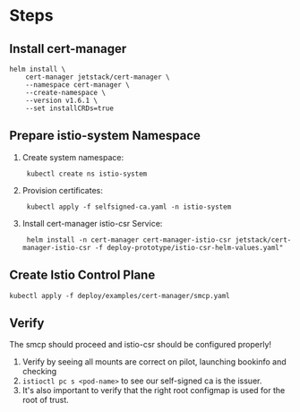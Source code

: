 # Steps

## Install cert-manager
    helm install \
        cert-manager jetstack/cert-manager \
        --namespace cert-manager \
        --create-namespace \
        --version v1.6.1 \
        --set installCRDs=true

## Prepare istio-system Namespace

1. Create system namespace:

        kubectl create ns istio-system

2. Provision certificates:

        kubectl apply -f selfsigned-ca.yaml -n istio-system

3. Install cert-manager istio-csr Service:

        helm install -n cert-manager cert-manager-istio-csr jetstack/cert-manager-istio-csr -f deploy-prototype/istio-csr-helm-values.yaml"

## Create Istio Control Plane

    kubectl apply -f deploy/examples/cert-manager/smcp.yaml

## Verify

The smcp should proceed and istio-csr should be configured properly!

1. Verify by seeing all mounts are correct on pilot, launching bookinfo and checking
2. `istioctl pc s <pod-name>` to see our self-signed ca is the issuer.
3. It's also important to verify that the right root configmap is used for the root of trust.
